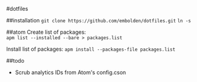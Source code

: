 #dotfiles

##installation
`git clone https://github.com/embolden/dotfiles.git`
`ln -s `

##atom
Create list of packages:  
`apm list --installed --bare > packages.list`

Install list of packages:
`apm install --packages-file packages.list`

##todo
- Scrub analytics IDs from Atom's config.cson
